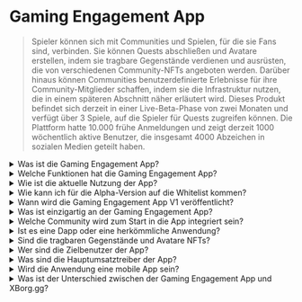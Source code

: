 # Gaming Engagement App

> Spieler können sich mit Communities und Spielen, für die sie Fans sind, verbinden. Sie können Quests abschließen und Avatare erstellen, indem sie tragbare Gegenstände verdienen und ausrüsten, die von verschiedenen Community-NFTs angeboten werden. Darüber hinaus können Communities benutzerdefinierte Erlebnisse für ihre Community-Mitglieder schaffen, indem sie die Infrastruktur nutzen, die in einem späteren Abschnitt näher erläutert wird. Dieses Produkt befindet sich derzeit in einer Live-Beta-Phase von zwei Monaten und verfügt über 3 Spiele, auf die Spieler für Quests zugreifen können. Die Plattform hatte 10.000 frühe Anmeldungen und zeigt derzeit 1000 wöchentlich aktive Benutzer, die insgesamt 4000 Abzeichen in sozialen Medien geteilt haben.

<details>

<summary>Was ist die Gaming Engagement App?</summary>

Die Gaming Engagement App ist eine App, die es Spielen und Communities ermöglicht, ihren Fans näher zu sein und ihre Interaktion zu erhöhen.

* **Für Spieler:** Es ist eine App, die es Spielern ermöglicht, mit ihren Lieblingsspielen und Communities in Verbindung zu bleiben.
* **Für Spiele:** Es erstellt unterhaltsame Herausforderungen, die Spieler im Spiel abschließen und mit ihren Freunden teilen können, und Spieler werden für ihre Leistungen belohnt.
* **Für Communities:** Es bietet Herausforderungen im Zusammenhang mit ihrer Gruppe, und Spieler verdienen spezielle tragbare Gegenstände, um ihre Avatare anzupassen.

Es ist eine einfache und bequeme Lösung, um Spieler engagiert und begeistert zu halten.

</details>

<details>

<summary>Welche Funktionen hat die Gaming Engagement App?</summary>

* Erstellen und Beitritt zu Communities
* Erstellen einzigartiger Quests basierend auf sozialen Plattformen und Spielen (Twitter, Discord, Twitch, manuelle Einreichung und alle unterstützten Spiele)
* Verknüpfen des Quest-Erfolgs mit einem einzigartigen tragbaren Gegenstand
* Erstellen eines einzigartigen zusammensetzbaren Avatars mit mehreren Merkmalen und tragbaren Gegenständen
* Tragbare Gegenstände gegen eine Gebühr abgeben

</details>

<details>

<summary>Wie ist die aktuelle Nutzung der App?</summary>

Die Alpha-Version der App hat **10.000** einzigartige Benutzer mit über **30.000** abgeschlossenen Quests gesammelt. Die App unterstützt Spiele sowohl in Web3 als auch in Web2 und bietet derzeit **Ev.io**, **Dota2** und **CSGO**. Weitere Spiele werden integriert.

</details>

<details>

<summary>Wie kann ich für die Alpha-Version auf die Whitelist kommen?</summary>

Der Whitelist-Prozess für die Alpha-Version ist beendet.

</details>

<details>

<summary>Wann wird die Gaming Engagement App V1 veröffentlicht?</summary>

Voraussichtlich im 2. Quartal 2023.

</details>

<details>

<summary>Was ist einzigartig an der Gaming Engagement App?</summary>

* In-Game-Quest-Engine
* Avatar-Inventar und tragbare Gegenstände

</details>

<details>

<summary>Welche Community wird zum Start in die App integriert sein?</summary>

Team BDS wird die erste Community sein. XBorg hat weitere Partnerschaften mit erstklassigen Esport-Teams gesichert und wird diese bekannt geben.

</details>

<details>

<summary>Ist es eine Dapp oder eine herkömmliche Anwendung?</summary>

Die App ist eine hybride Web3-Anwendung, was bedeutet, dass das Benutzererlebnis unabhängig davon, ob der Benutzer Web2 oder Web3-Authentifizierung verwendet, gleich ist. Wenn Benutzer jedoch Web3 wählen, behalten sie das Eigentum an ihren Assets (tragbare Gegenstände, Avatare).

</details>

<details>

<summary>Sind die tragbaren Gegenstände und Avatare NFTs?</summary>

Ja, die tragbaren Gegenstände sind übertragbare NFTs, während der Avatar ein nicht übertragbares NFT ist.

</details>

<details>

<summary>Wer sind die Zielbenutzer der App?</summary>

Für **Benutzer** sind es Spieler, die Interesse an Esports haben oder Fans bestimmter Communities oder Spiele sind.

Für **Communities** sind es Esport-Teams und Influencer-Communities.

</details>

<details>

<summary>Was sind die Hauptumsatztreiber der App?</summary>

* Benutzerabonnements
* Tragbare Gegenstände
* Gebühren für den Austausch von tragbaren Gegenständen

</details>

<details>

<summary>Wird die Anwendung eine mobile App sein?</summary>

Anfangs nicht. Aber wir beabsichtigen, in späteren Versionen auch eine mobile Version zu veröffentlichen.

</details>

<details>

<summary>Was ist der Unterschied zwischen der Gaming Engagement App und XBorg.gg?</summary>

Die Gaming Engagement App wird unter der Domain **xborg.gg** gehostet.

</details>